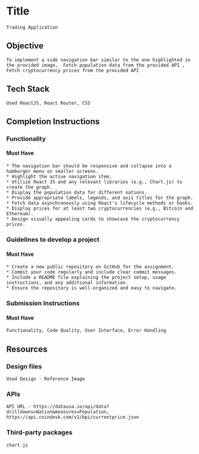 # Title

    Trading Application

## Objective

    To implement a side navigation bar similar to the one highlighted in the provided image,  Fetch population data from the provided API , Fetch cryptocurrency prices from the provided API 

## Tech Stack

    Used ReactJS, React Router, CSS

## Completion Instructions

### Functionality

#### Must Have

    * The navigation bar should be responsive and collapse into a hamburger menu on smaller screens.
    * Highlight the active navigation item.
    * Utilize React JS and any relevant libraries (e.g., Chart.js) to create the graph.
    * Display the population data for different nations.
    * Provide appropriate labels, legends, and axis titles for the graph.
    * Fetch data asynchronously using React's lifecycle methods or hooks.
    * Display prices for at least two cryptocurrencies (e.g., Bitcoin and Ethereum).
    * Design visually appealing cards to showcase the cryptocurrency prices.

### Guidelines to develop a project

#### Must Have

    * Create a new public repository on GitHub for the assignment.
    * Commit your code regularly and include clear commit messages.
    * Include a README file explaining the project setup, usage instructions, and any additional information.
    * Ensure the repository is well-organized and easy to navigate.

### Submission Instructions

#### Must Have

    Functionality, Code Quality, User Interface, Error Handling


## Resources

### Design files

    Used Design - Reference Image

### APIs

    API URL - https://datausa.io/api/data?drilldowns=Nation&measures=Population, https://api.coindesk.com/v1/bpi/currentprice.json

### Third-party packages

    chart.js
